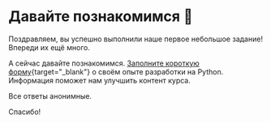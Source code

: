 # Давайте познакомимся 👋

Поздравляем, вы успешно выполнили наше первое небольшое задание! Впереди их ещё много.

А сейчас давайте познакомимся. [Заполните короткую форму](https://forms.yandex.ru/surveys/10022036.1080150de9f9ff091bacbee001d1d53feab4d245/){target="_blank"} о своём опыте разработки на Python. Информация поможет нам улучшить контент курса.

Все ответы анонимные.

Спасибо!